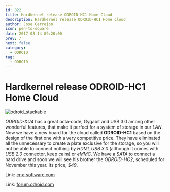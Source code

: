 ```yaml
---
id: 822
title: Hardkernel release ODROID-HC1 Home Cloud
description: Hardkernel release ODROID-HC1 Home Cloud
author: Jose Cerrejon
icon: pen-to-square
date: 2017-08-14 09:20:00
prev: /
next: false
category:
  - ODROID
tag:
  - ODROID
---
```


# Hardkernel release ODROID-HC1 Home Cloud

![odroid_stackable](/images/2017/08/odroid_stackable.png)

*ODROID-XU4* has a great octa-code, Gygabit and USB 3.0 among other wonderful features, that make it perfect for a system of storage in our *LAN*. Now we have a new board for the cloud called **ODROID-HC1** based on the design of the first one with a very competitive price. They have eliminated all the unnecessary to create a plate exclusive for the storage, so you will not be able to connect nothing by *HDMI, USB 3.0* (although it comes with *USB 2.0* connector, keep calm) or *eMMC*. We have a *SATA* to connect a hard drive and soon we will see his brother the *ODROID-HC2*, scheduled for November this year. Its price, *$49*.

Link: [cnx-software.com](http://www.cnx-software.com/2017/08/10/hardkernel-to-launch-stackable-49-odroid-hc1-home-cloud-200-odroid-mc1-cluster-solutions/)

Link: [forum.odroid.com](https://forum.odroid.com/viewtopic.php?f=29&t=27919)